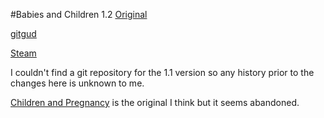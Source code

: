 #Babies and Children 1.2
[Original](https://steamcommunity.com/sharedfiles/filedetails/?id=2156451266&searchtext=babies+and+children)

[gitgud](https://gitgud.io/CentAtMoney/babiesandchildren)

[Steam](https://steamcommunity.com/sharedfiles/filedetails/?id=2373187996)

I couldn't find a git repository for the 1.1 version so any history prior to the changes here is unknown to me.

[Children and Pregnancy](https://gitlab.com/Tragix/children-and-pregnancy-collab)
is the original I think but it seems abandoned.